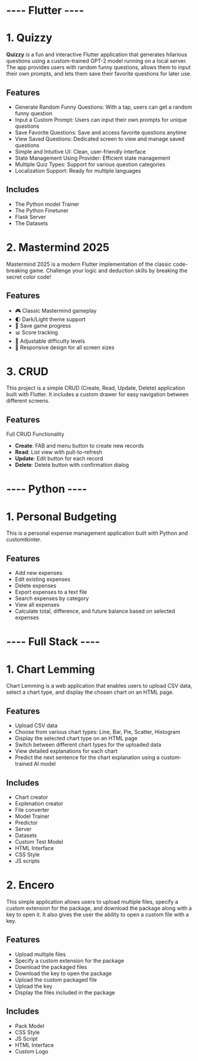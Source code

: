 # ---- Flutter ----

# 1. Quizzy
**Quizzy** is a fun and interactive Flutter application that generates hilarious questions using a custom-trained GPT-2 model running on a local server. The app provides users with random funny questions, allows them to input their own prompts, and lets them save their favorite questions for later use.

## Features
  - Generate Random Funny Questions: With a tap, users can get a random funny question
  - Input a Custom Prompt: Users can input their own prompts for unique questions
  - Save Favorite Questions: Save and access favorite questions anytime
  - View Saved Questions: Dedicated screen to view and manage saved questions
  - Simple and Intuitive UI: Clean, user-friendly interface
  - State Management Using Provider: Efficient state management
  - Multiple Quiz Types: Support for various question categories
  - Localization Support: Ready for multiple languages

## Includes
  - The Python model Trainer
  - The Python Finetuner
  - Flask Server
  - The Datasets

# 2. Mastermind 2025
Mastermind 2025 is a modern Flutter implementation of the classic code-breaking game. Challenge your logic and deduction skills by breaking the secret color code!

## Features

  - 🎮 Classic Mastermind gameplay
  - 🌓 Dark/Light theme support
  - 💾 Save game progress
  - 📊 Score tracking
  - 🔧 Adjustable difficulty levels
  - 📱 Responsive design for all screen sizes

# 3. CRUD
This project is a simple CRUD (Create, Read, Update, Delete) application built with Flutter. It includes a custom drawer for easy navigation between different screens.

## Features
Full CRUD Functionality

  - **Create**: FAB and menu button to create new records
  - **Read**: List view with pull-to-refresh
  - **Update**: Edit button for each record
  - **Delete**: Delete button with confirmation dialog

# ---- Python ----

# 1. Personal Budgeting
This is a personal expense management application built with Python and customtkinter.

## Features
  - Add new expenses
  - Edit existing expenses
  - Delete expenses
  - Export expenses to a text file
  - Search expenses by category
  - View all expenses
  - Calculate total, difference, and future balance based on selected expenses

# ---- Full Stack ----

# 1. Chart Lemming
Chart Lemming is a web application that enables users to upload CSV data, select a chart type, and display the chosen chart on an HTML page. 

## Features
  - Upload CSV data
  - Choose from various chart types: Line, Bar, Pie, Scatter, Histogram
  - Display the selected chart type on an HTML page
  - Switch between different chart types for the uploaded data
  - View detailed explanations for each chart
  - Predict the next sentence for the chart explanation using a custom-trained AI model

## Includes
  - Chart creator
  - Explenation creator
  - File converter
  - Model Trainer
  - Predictor
  - Server
  - Datasets
  - Custom Test Model
  - HTML Interface
  - CSS Style
  - JS scripts

# 2. Encero
This simple application allows users to upload multiple files, specify a custom extension for the package, and download the package along with a key to open it. It also gives the user the ability to open a custom file with a key.

## Features
  - Upload multiple files
  - Specify a custom extension for the package
  - Download the packaged files
  - Download the key to open the package
  - Upload the custom packaged file
  - Upload the key
  - Display the files included in the package

## Includes
  - Pack Model
  - CSS Style
  - JS Script
  - HTML Interface
  - Custom Logo
